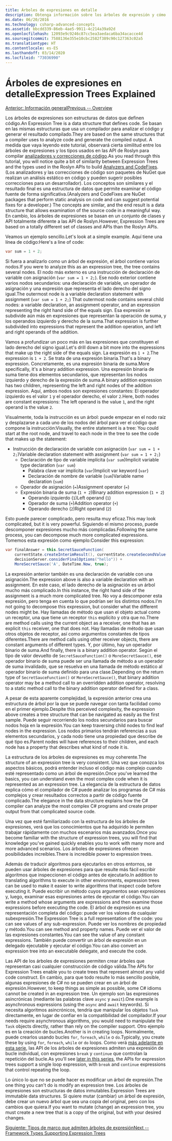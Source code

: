 ```yaml
---
title: Árboles de expresiones en detalle
description: Obtenga información sobre los árboles de expresión y cómo son útiles en la traducción de algoritmos para la ejecución externa y la inspección de código antes de ejecutarlo.
ms.date: 06/20/2016
ms.technology: csharp-advanced-concepts
ms.assetid: bbcdd339-86eb-4ae5-9911-4c214a39a92d
ms.openlocfilehash: 12093e9c9246c87cc5ea3aedaca6ba34acacce4d
ms.sourcegitcommit: 7588136e355e10cbc2582f389c90c127363c02a5
ms.translationtype: HT
ms.contentlocale: es-ES
ms.lasthandoff: 03/14/2020
ms.locfileid: "73036990"
---
```

# <a name="expression-trees-explained"></a><span data-ttu-id="376f0-103">Árboles de expresiones en detalle</span><span class="sxs-lookup"><span data-stu-id="376f0-103">Expression Trees Explained</span></span>

[<span data-ttu-id="376f0-104">Anterior: Información general</span><span class="sxs-lookup"><span data-stu-id="376f0-104">Previous -- Overview</span></span>](expression-trees.md)

<span data-ttu-id="376f0-105">Los árboles de expresiones son estructuras de datos que definen código.</span><span class="sxs-lookup"><span data-stu-id="376f0-105">An Expression Tree is a data structure that defines code.</span></span> <span data-ttu-id="376f0-106">Se basan en las mismas estructuras que usa un compilador para analizar el código y generar el resultado compilado.</span><span class="sxs-lookup"><span data-stu-id="376f0-106">They are based on the same structures that a compiler uses to analyze code and generate the compiled output.</span></span> <span data-ttu-id="376f0-107">A medida que vaya leyendo este tutorial, observará cierta similitud entre los árboles de expresiones y los tipos usados en las API de Roslyn para compilar [analizadores y correcciones de código](https://github.com/dotnet/roslyn-analyzers).</span><span class="sxs-lookup"><span data-stu-id="376f0-107">As you read through this tutorial, you will notice quite a bit of similarity between Expression Trees and the types used in the Roslyn APIs to build [Analyzers and CodeFixes](https://github.com/dotnet/roslyn-analyzers).</span></span>
<span data-ttu-id="376f0-108">(Los analizadores y las correcciones de código son paquetes de NuGet que realizan un análisis estático en código y pueden sugerir posibles correcciones para un desarrollador). Los conceptos son similares y el resultado final es una estructura de datos que permite examinar el código fuente de forma significativa.</span><span class="sxs-lookup"><span data-stu-id="376f0-108">(Analyzers and CodeFixes are NuGet packages that perform static analysis on code and can suggest potential fixes for a developer.) The concepts are similar, and the end result is a data structure that allows examination of the source code in a meaningful way.</span></span> <span data-ttu-id="376f0-109">En cambio, los árboles de expresiones se basan en un conjunto de clases y API totalmente diferente a las API de Roslyn.</span><span class="sxs-lookup"><span data-stu-id="376f0-109">However, Expression Trees are based on a totally different set of classes and APIs than the Roslyn APIs.</span></span>

<span data-ttu-id="376f0-110">Veamos un ejemplo sencillo.</span><span class="sxs-lookup"><span data-stu-id="376f0-110">Let's look at a simple example.</span></span>
<span data-ttu-id="376f0-111">Aquí tiene una línea de código:</span><span class="sxs-lookup"><span data-stu-id="376f0-111">Here's a line of code:</span></span>

```csharp
var sum = 1 + 2;
```

<span data-ttu-id="376f0-112">Si fuera a analizarlo como un árbol de expresión, el árbol contiene varios nodos.</span><span class="sxs-lookup"><span data-stu-id="376f0-112">If you were to analyze this as an expression tree, the tree contains several nodes.</span></span>
<span data-ttu-id="376f0-113">El nodo más externo es una instrucción de declaración de variable con asignación (`var sum = 1 + 2;`). Ese nodo exterior contiene varios nodos secundarios: una declaración de variable, un operador de asignación y una expresión que representa el lado derecho del signo igual.</span><span class="sxs-lookup"><span data-stu-id="376f0-113">The outermost node is a variable declaration statement with assignment (`var sum = 1 + 2;`) That outermost node contains several child nodes: a variable declaration, an assignment operator, and an expression representing the right hand side of the equals sign.</span></span> <span data-ttu-id="376f0-114">Esa expresión se subdivide aún más en expresiones que representan la operación de suma, y los operandos izquierdo y derecho de la suma.</span><span class="sxs-lookup"><span data-stu-id="376f0-114">That expression is further subdivided into expressions that represent the addition operation, and left and right operands of the addition.</span></span>

<span data-ttu-id="376f0-115">Vamos a profundizar un poco más en las expresiones que constituyen el lado derecho del signo igual.</span><span class="sxs-lookup"><span data-stu-id="376f0-115">Let's drill down a bit more into the expressions that make up the right side of the equals sign.</span></span>
<span data-ttu-id="376f0-116">La expresión es `1 + 2`.</span><span class="sxs-lookup"><span data-stu-id="376f0-116">The expression is `1 + 2`.</span></span> <span data-ttu-id="376f0-117">Se trata de una expresión binaria.</span><span class="sxs-lookup"><span data-stu-id="376f0-117">That's a binary expression.</span></span> <span data-ttu-id="376f0-118">Concretamente, es una expresión binaria de suma.</span><span class="sxs-lookup"><span data-stu-id="376f0-118">More specifically, it's a binary addition expression.</span></span> <span data-ttu-id="376f0-119">Una expresión binaria de suma tiene dos elementos secundarios, que representan los nodos izquierdo y derecho de la expresión de suma.</span><span class="sxs-lookup"><span data-stu-id="376f0-119">A binary addition expression has two children, representing the left and right nodes of the addition expression.</span></span> <span data-ttu-id="376f0-120">Aquí, ambos nodos son expresiones constantes: El operador izquierdo es el valor `1` y el operador derecho, el valor `2`.</span><span class="sxs-lookup"><span data-stu-id="376f0-120">Here, both nodes are constant expressions: The left operand is the value `1`, and the right operand is the value `2`.</span></span>

<span data-ttu-id="376f0-121">Visualmente, toda la instrucción es un árbol: puede empezar en el nodo raíz y desplazarse a cada uno de los nodos del árbol para ver el código que compone la instrucción:</span><span class="sxs-lookup"><span data-stu-id="376f0-121">Visually, the entire statement is a tree: You could start at the root node, and travel to each node in the tree to see the code that makes up the statement:</span></span>

- <span data-ttu-id="376f0-122">Instrucción de declaración de variable con asignación (`var sum = 1 + 2;`)</span><span class="sxs-lookup"><span data-stu-id="376f0-122">Variable declaration statement with assignment (`var sum = 1 + 2;`)</span></span>
  - <span data-ttu-id="376f0-123">Declaración de tipo de variable implícita (`var sum`)</span><span class="sxs-lookup"><span data-stu-id="376f0-123">Implicit variable type declaration (`var sum`)</span></span>
    - <span data-ttu-id="376f0-124">Palabra clave var implícita (`var`)</span><span class="sxs-lookup"><span data-stu-id="376f0-124">Implicit var keyword (`var`)</span></span>
    - <span data-ttu-id="376f0-125">Declaración de nombre de variable (`sum`)</span><span class="sxs-lookup"><span data-stu-id="376f0-125">Variable name declaration (`sum`)</span></span>
  - <span data-ttu-id="376f0-126">Operador de asignación (`=`)</span><span class="sxs-lookup"><span data-stu-id="376f0-126">Assignment operator (`=`)</span></span>
  - <span data-ttu-id="376f0-127">Expresión binaria de suma (`1 + 2`)</span><span class="sxs-lookup"><span data-stu-id="376f0-127">Binary addition expression (`1 + 2`)</span></span>
    - <span data-ttu-id="376f0-128">Operando izquierdo (`1`)</span><span class="sxs-lookup"><span data-stu-id="376f0-128">Left operand (`1`)</span></span>
    - <span data-ttu-id="376f0-129">Operador de suma (`+`)</span><span class="sxs-lookup"><span data-stu-id="376f0-129">Addition operator (`+`)</span></span>
    - <span data-ttu-id="376f0-130">Operando derecho (`2`)</span><span class="sxs-lookup"><span data-stu-id="376f0-130">Right operand (`2`)</span></span>

<span data-ttu-id="376f0-131">Esto puede parecer complicado, pero resulta muy eficaz.</span><span class="sxs-lookup"><span data-stu-id="376f0-131">This may look complicated, but it is very powerful.</span></span> <span data-ttu-id="376f0-132">Siguiendo el mismo proceso, puede descomponer expresiones mucho más complicadas.</span><span class="sxs-lookup"><span data-stu-id="376f0-132">Following the same process, you can decompose much more complicated expressions.</span></span> <span data-ttu-id="376f0-133">Tomemos esta expresión como ejemplo:</span><span class="sxs-lookup"><span data-stu-id="376f0-133">Consider this expression:</span></span>

```csharp
var finalAnswer = this.SecretSauceFunction(
    currentState.createInterimResult(), currentState.createSecondValue(1, 2),
    decisionServer.considerFinalOptions("hello")) +
    MoreSecretSauce('A', DateTime.Now, true);
```

<span data-ttu-id="376f0-134">La expresión anterior también es una declaración de variable con una asignación.</span><span class="sxs-lookup"><span data-stu-id="376f0-134">The expression above is also a variable declaration with an assignment.</span></span>
<span data-ttu-id="376f0-135">En este caso, el lado derecho de la asignación es un árbol mucho más complicado.</span><span class="sxs-lookup"><span data-stu-id="376f0-135">In this instance, the right hand side of the assignment is a much more complicated tree.</span></span>
<span data-ttu-id="376f0-136">No voy a descomponer esta expresión, pero tenga en cuenta lo que podrían ser los distintos nodos.</span><span class="sxs-lookup"><span data-stu-id="376f0-136">I'm not going to decompose this expression, but consider what the different nodes might be.</span></span> <span data-ttu-id="376f0-137">Hay llamadas de método que usan el objeto actual como un receptor, una que tiene un receptor `this` explícito y otra que no.</span><span class="sxs-lookup"><span data-stu-id="376f0-137">There are method calls using the current object as a receiver, one that has an explicit `this` receiver, one that does not.</span></span> <span data-ttu-id="376f0-138">Hay llamadas de método que usan otros objetos de receptor, así como argumentos constantes de tipos diferentes.</span><span class="sxs-lookup"><span data-stu-id="376f0-138">There are method calls using other receiver objects, there are constant arguments of different types.</span></span> <span data-ttu-id="376f0-139">Y, por último, hay un operador binario de suma.</span><span class="sxs-lookup"><span data-stu-id="376f0-139">And finally, there is a binary addition operator.</span></span> <span data-ttu-id="376f0-140">Según el tipo de valor devuelto de `SecretSauceFunction()` o `MoreSecretSauce()`, ese operador binario de suma puede ser una llamada de método a un operador de suma invalidado, que se resuelva en una llamada de método estático al operador binario de suma definido para una clase.</span><span class="sxs-lookup"><span data-stu-id="376f0-140">Depending on the return type of `SecretSauceFunction()` or `MoreSecretSauce()`, that binary addition operator may be a method call to an overridden addition operator, resolving to a static method call to the binary addition operator defined for a class.</span></span>

<span data-ttu-id="376f0-141">A pesar de esta aparente complejidad, la expresión anterior crea una estructura de árbol por la que se puede navegar con tanta facilidad como en el primer ejemplo.</span><span class="sxs-lookup"><span data-stu-id="376f0-141">Despite this perceived complexity, the expression above creates a tree structure that can be navigated as easily as the first sample.</span></span> <span data-ttu-id="376f0-142">Puede seguir recorriendo los nodos secundarios para buscar nodos hoja en la expresión.</span><span class="sxs-lookup"><span data-stu-id="376f0-142">You can keep traversing child nodes to find leaf nodes in the expression.</span></span> <span data-ttu-id="376f0-143">Los nodos primarios tendrán referencias a sus elementos secundarios, y cada nodo tiene una propiedad que describe de qué tipo es.</span><span class="sxs-lookup"><span data-stu-id="376f0-143">Parent nodes will have references to their children, and each node has a property that describes what kind of node it is.</span></span>

<span data-ttu-id="376f0-144">La estructura de los árboles de expresiones es muy coherente.</span><span class="sxs-lookup"><span data-stu-id="376f0-144">The structure of an expression tree is very consistent.</span></span> <span data-ttu-id="376f0-145">Una vez que conozca los aspectos básicos, podrá entender incluso el código más complejo cuando esté representado como un árbol de expresión.</span><span class="sxs-lookup"><span data-stu-id="376f0-145">Once you've learned the basics, you can understand even the most complex code when it is represented as an expression tree.</span></span> <span data-ttu-id="376f0-146">La elegancia de la estructura de datos explica cómo el compilador de C# puede analizar los programas de C# más complejos y crear resultados correctos a partir de código fuente complicado.</span><span class="sxs-lookup"><span data-stu-id="376f0-146">The elegance in the data structure explains how the C# compiler can analyze the most complex C# programs and create proper output from that complicated source code.</span></span>

<span data-ttu-id="376f0-147">Una vez que esté familiarizado con la estructura de los árboles de expresiones, verá que los conocimientos que ha adquirido le permiten trabajar rápidamente con muchos escenarios más avanzados.</span><span class="sxs-lookup"><span data-stu-id="376f0-147">Once you become familiar with the structure of expression trees, you will find that knowledge you've gained quickly enables you to work with many more and more advanced scenarios.</span></span> <span data-ttu-id="376f0-148">Los árboles de expresiones ofrecen posibilidades increíbles.</span><span class="sxs-lookup"><span data-stu-id="376f0-148">There is incredible power to expression trees.</span></span>

<span data-ttu-id="376f0-149">Además de traducir algoritmos para ejecutarlos en otros entornos, se pueden usar árboles de expresiones para que resulte más fácil escribir algoritmos que inspeccionen el código antes de ejecutarlo.</span><span class="sxs-lookup"><span data-stu-id="376f0-149">In addition to translating algorithms to execute in other environments, expression trees can be used to make it easier to write algorithms that inspect code before executing it.</span></span> <span data-ttu-id="376f0-150">Puede escribir un método cuyos argumentos sean expresiones y, luego, examinar esas expresiones antes de ejecutar el código.</span><span class="sxs-lookup"><span data-stu-id="376f0-150">You can write a method whose arguments are expressions and then examine those expressions before executing the code.</span></span> <span data-ttu-id="376f0-151">El árbol de expresión es una representación completa del código: puede ver los valores de cualquier subexpresión.</span><span class="sxs-lookup"><span data-stu-id="376f0-151">The Expression Tree is a full representation of the code: you can see values of any sub-expression.</span></span>
<span data-ttu-id="376f0-152">Puede ver los nombres de propiedad y método.</span><span class="sxs-lookup"><span data-stu-id="376f0-152">You can see method and property names.</span></span> <span data-ttu-id="376f0-153">Puede ver el valor de las expresiones constantes.</span><span class="sxs-lookup"><span data-stu-id="376f0-153">You can see the value of any constant expressions.</span></span>
<span data-ttu-id="376f0-154">También puede convertir un árbol de expresión en un delegado ejecutable y ejecutar el código.</span><span class="sxs-lookup"><span data-stu-id="376f0-154">You can also convert an expression tree into an executable delegate, and execute the code.</span></span>

<span data-ttu-id="376f0-155">Las API de los árboles de expresiones permiten crear árboles que representan casi cualquier construcción de código válida.</span><span class="sxs-lookup"><span data-stu-id="376f0-155">The APIs for Expression Trees enable you to create trees that represent almost any valid code construct.</span></span> <span data-ttu-id="376f0-156">En cambio, para que todo resulte lo más sencillo posible, algunas expresiones de C# no se pueden crear en un árbol de expresión.</span><span class="sxs-lookup"><span data-stu-id="376f0-156">However, to keep things as simple as possible, some C# idioms cannot be created in an expression tree.</span></span> <span data-ttu-id="376f0-157">Un ejemplo son las expresiones asincrónicas (mediante las palabras clave `async` y `await`).</span><span class="sxs-lookup"><span data-stu-id="376f0-157">One example is asynchronous expressions (using the `async` and `await` keywords).</span></span> <span data-ttu-id="376f0-158">Si necesita algoritmos asincrónicos, tendría que manipular los objetos `Task` directamente, en lugar de confiar en la compatibilidad del compilador.</span><span class="sxs-lookup"><span data-stu-id="376f0-158">If your needs require asynchronous algorithms, you would need to manipulate the `Task` objects directly, rather than rely on the compiler support.</span></span> <span data-ttu-id="376f0-159">Otro ejemplo es en la creación de bucles.</span><span class="sxs-lookup"><span data-stu-id="376f0-159">Another is in creating loops.</span></span> <span data-ttu-id="376f0-160">Normalmente, puede crearlos usando bucles `for`, `foreach`, `while` o `do`.</span><span class="sxs-lookup"><span data-stu-id="376f0-160">Typically, you create these by using `for`, `foreach`, `while` or `do` loops.</span></span> <span data-ttu-id="376f0-161">Como verá [más adelante en esta serie](expression-trees-building.md), las API de los árboles de expresiones admiten una expresión de bucle individual, con expresiones `break` y `continue` que controlan la repetición del bucle.</span><span class="sxs-lookup"><span data-stu-id="376f0-161">As you'll see [later in this series](expression-trees-building.md), the APIs for expression trees support a single loop expression, with `break` and `continue` expressions that control repeating the loop.</span></span>

<span data-ttu-id="376f0-162">Lo único lo que no se puede hacer es modificar un árbol de expresión.</span><span class="sxs-lookup"><span data-stu-id="376f0-162">The one thing you can't do is modify an expression tree.</span></span>  <span data-ttu-id="376f0-163">Los árboles de expresiones son estructuras de datos inmutables.</span><span class="sxs-lookup"><span data-stu-id="376f0-163">Expression Trees are immutable data structures.</span></span> <span data-ttu-id="376f0-164">Si quiere mutar (cambiar) un árbol de expresión, debe crear un nuevo árbol que sea una copia del original, pero con los cambios que quiera.</span><span class="sxs-lookup"><span data-stu-id="376f0-164">If you want to mutate (change) an expression tree, you must create a new tree that is a copy of the original, but with your desired changes.</span></span>

[<span data-ttu-id="376f0-165">Siguiente: Tipos de marco que admiten árboles de expresión</span><span class="sxs-lookup"><span data-stu-id="376f0-165">Next -- Framework Types Supporting Expression Trees</span></span>](expression-classes.md)
